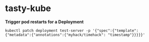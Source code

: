 # tasty-kube

**Trigger pod restarts for a Deployment**
```console
kubectl patch deployment test-server -p '{"spec":{"template":{"metadata":{"annotations":{"myhack/timehack": "timestamp"}}}}}'
```
